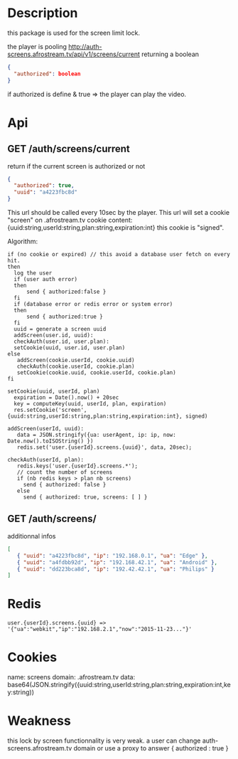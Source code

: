 # Description

this package is used for the screen limit lock.

the player is pooling http://auth-screens.afrostream.tv/api/v1/screens/current returning a boolean

```json
{
  "authorized": boolean
}
```

if authorized is define & true => the player can play the video.

# Api

## GET /auth/screens/current

return if the current screen is authorized or not

```json
{
  "authorized": true,
  "uuid": "a4223fbc8d"
}
```

This url should be called every 10sec by the player.
This url will set a cookie "screen" on .afrostream.tv
cookie content: {uuid:string,userId:string,plan:string,expiration:int}
this cookie is "signed".

Algorithm:
```
if (no cookie or expired) // this avoid a database user fetch on every hit.
then
  log the user
  if (user auth error) 
  then 
      send { authorized:false }
  fi
  if (database error or redis error or system error)
  then
      send { authorized:true }
  fi
  uuid = generate a screen uuid
  addScreen(user.id, uuid):
  checkAuth(user.id, user.plan):
  setCookie(uuid, user.id, user.plan)
else
   addScreen(cookie.userId, cookie.uuid)
   checkAuth(cookie.userId, cookie.plan)
   setCookie(cookie.uuid, cookie.userId, cookie.plan)
fi

setCookie(uuid, userId, plan)
  expiration = Date().now() + 20sec
  key = computeKey(uuid, userId, plan, expiration)
  res.setCookie('screen', {uuid:string,userId:string,plan:string,expiration:int}, signed)

addScreen(userId, uuid):
   data = JSON.stringify({ua: userAgent, ip: ip, now: Date.now().toISOString() })
   redis.set('user.{userId}.screens.{uuid}', data, 20sec);

checkAuth(userId, plan):
   redis.keys('user.{userId}.screens.*');
   // count the number of screens
   if (nb redis keys > plan nb screens) 
     send { authorized: false }
   else
     send { authorized: true, screens: [ ] }
```

## GET /auth/screens/

additionnal infos

```json
[
   { "uuid": "a4223fbc8d", "ip": "192.168.0.1", "ua": "Edge" },
   { "uuid": "a4fdbb92d", "ip": "192.168.42.1", "ua": "Android" },
   { "uuid": "dd223bca8d", "ip": "192.42.42.1", "ua": "Philips" }
]
```

# Redis

```
user.{userId}.screens.{uuid} => '{"ua":"webkit","ip":"192.168.2.1","now":"2015-11-23..."}'
```

# Cookies

name: screens
domain: .afrostream.tv
data: base64(JSON.stringify({uuid:string,userId:string,plan:string,expiration:int,key:string))

# Weakness

this lock by screen functionnality is very weak.
a user can change auth-screens.afrostream.tv domain or use a proxy to answer { authorized : true }